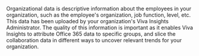 
Organizational data is descriptive information about the employees in your organization, such as the employee's organization, job function, level, etc. This data has been uploaded by your organization's Viva Insights Administrator.  The quality of this information is important as it enables Viva Insights to attribute Office 365 data to specific groups, and slice the collaboration data in different ways to uncover relevant trends for your organization.  


